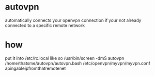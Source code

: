 # autovpn
automatically connects your openvpn connection if your not already connected to a specific remote network

# how
put it into /etc/rc.local like so
/usr/bin/screen -dmS autovpn /home/thatsme/autovpn/autovpn.bash /etc/openvpn/myvpn/myvpn.conf apingableipfromthatremotenet
